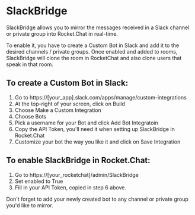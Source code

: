 # SlackBridge

SlackBridge allows you to mirror the messages received in a Slack channel or private group into Rocket.Chat in real-time.

To enable it, you have to create a Custom Bot in Slack and add it to the desired channels / private groups. 
Once enabled and added to rooms, SlackBridge will clone the room in RocketChat and also clone users that speak in that room.

## To create a Custom Bot in Slack:
1. Go to https://[your_app].slack.com/apps/manage/custom-integrations
2. At the top-right of your screen, click on Build
3. Choose Make a Custom Integration
4. Choose Bots
5. Pick a username for your Bot and click Add Bot Integratoin
6. Copy the API Token, you'll need it when setting up SlackBridge in Rocket.Chat
7. Customize your bot the way you like it and click on Save Integration

## To enable SlackBridge in Rocket.Chat:
1. Go to https://[your_rocketchat]/admin/SlackBridge
2. Set enabled to True
3. Fill in your API Token, copied in step 6 above.

Don't forget to add your newly created bot to any channel or private group you'd like to mirror.
